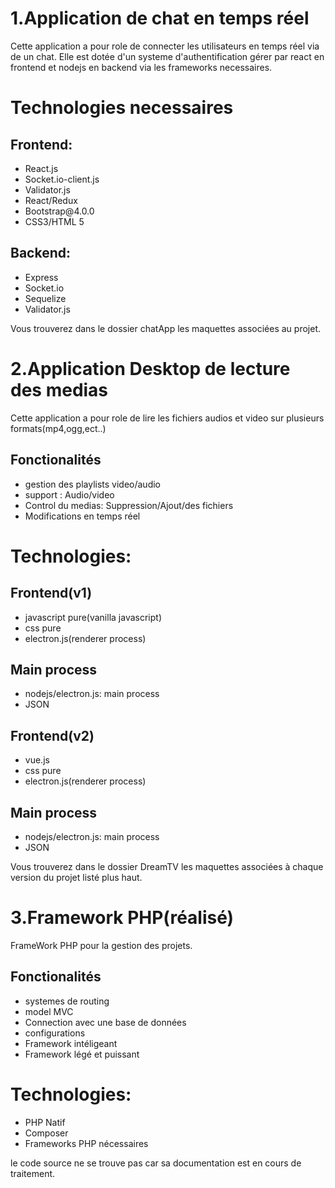 <h1>1.Application de chat en temps réel</h1>

<p>Cette application a pour role de connecter les utilisateurs en temps réel via de un chat.
Elle est dotée d'un systeme d'authentification gérer par react en frontend et nodejs en backend via les frameworks necessaires.</p>

<h1>Technologies necessaires</h1>
<h2>Frontend:</h2>
<ul>
    <li>React.js</li>
    <li>Socket.io-client.js</li>
    <li>Validator.js</li>
    <li>React/Redux</li>
    <li>Bootstrap@4.0.0</li>
    <li>CSS3/HTML 5</li>
</ul> 
</p>
<h2>Backend:</h2>
<ul>
    <li>Express</li>
    <li>Socket.io</li>
    <li>Sequelize</li>
    <li>Validator.js</li>
</ul> 


<p>
    Vous trouverez dans le dossier chatApp les maquettes associées au projet.
</p>

<h1>2.Application Desktop de lecture des medias</h1>

<p>Cette application a pour role de lire les fichiers audios et video sur plusieurs formats(mp4,ogg,ect..)</p>

<h2>Fonctionalités</h2>
<ul>
    <li>gestion des playlists video/audio</li>
    <li>support : Audio/video</li>
    <li>Control du medias: Suppression/Ajout/des fichiers</li>
    <li>Modifications en temps réel</li>
</ul> 

</p>
<h1>Technologies:</h1>

<h2>Frontend(v1)</h2>
<ul>
    <li>javascript pure(vanilla javascript)</li>
    <li>css pure</li>
    <li>electron.js(renderer process)</li>
</ul> 
<h2>Main process</h2>
<ul>
    <li>nodejs/electron.js: main process</li>
    <li>JSON</li>
</ul> 

<h2>Frontend(v2)</h2>
<ul>
    <li>vue.js</li>
    <li>css pure</li>
    <li>electron.js(renderer process)</li>
</ul> 
<h2>Main process</h2>
<ul>
    <li>nodejs/electron.js: main process</li>
    <li>JSON</li>
</ul> 


<p>Vous trouverez dans le dossier DreamTV les maquettes associées à chaque version du projet listé plus haut.</p>

<h1>3.Framework PHP(réalisé)</h1>

<p>FrameWork PHP pour la gestion des projets.</p>

<h2>Fonctionalités</h2>
<ul>
    <li>systemes de routing</li>
    <li>model MVC</li>
    <li>Connection avec une base de données</li>
    <li>configurations</li>
    <li>Framework intéligeant</li>
    <li>Framework légé et puissant</li>
</ul> 

</p>
<h1>Technologies:</h1>
<ul>
    <li>PHP Natif</li>
    <li>Composer</li>
    <li>Frameworks PHP nécessaires</li>
</ul> 



<p>
 le code source ne se trouve pas car sa documentation est en cours de traitement.
</p>

